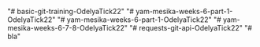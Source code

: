 "# basic-git-training-OdelyaTick22" 
"# yam-mesika-weeks-6-part-1-OdelyaTick22" 
"# yam-mesika-weeks-6-part-1-OdelyaTick22" 
"# yam-mesika-weeks-6-7-8-OdelyaTick22" 
"# requests-git-api-OdelyaTick22" 
"# bla" 
